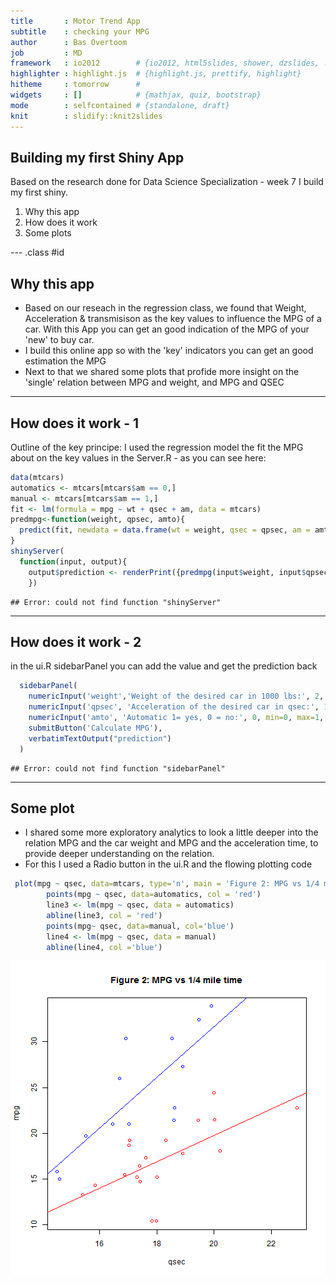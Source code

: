 ```yaml
---
title       : Motor Trend App 
subtitle    : checking your MPG 
author      : Bas Overtoom
job         : MD
framework   : io2012        # {io2012, html5slides, shower, dzslides, ...}
highlighter : highlight.js  # {highlight.js, prettify, highlight}
hitheme     : tomorrow      # 
widgets     : []            # {mathjax, quiz, bootstrap}
mode        : selfcontained # {standalone, draft}
knit        : slidify::knit2slides
---
```


## Building my first Shiny App

Based on the research done for Data Science Specialization - week 7
I build my first shiny.

1. Why this app
2. How does it work
3. Some plots

--- .class #id 

## Why this app

* Based on our reseach in the regression class, we found that Weight, Acceleration & transmisison as the key values to influence the MPG of a car. With this App you can get an good indication of the MPG of your 'new' to buy car.
* I build this online app so with the 'key' indicators you can get an good estimation the MPG
* Next to that we shared some plots that profide more insight on the 'single' relation between MPG and weight, and MPG and QSEC

---

## How does it work - 1

Outline of the key principe: I used the regression model the fit the MPG about on the key values in the Server.R - as you can see here:


```r
data(mtcars)
automatics <- mtcars[mtcars$am == 0,]
manual <- mtcars[mtcars$am == 1,]
fit <- lm(formula = mpg ~ wt + qsec + am, data = mtcars)
predmpg<-function(weight, qpsec, amto){
  predict(fit, newdata = data.frame(wt = weight, qsec = qpsec, am = amto))
}
shinyServer(
  function(input, output){
    output$prediction <- renderPrint({predmpg(input$weight, input$qpsec, input$amto)})
    })
```

```
## Error: could not find function "shinyServer"
```

---

## How does it work - 2


in the ui.R sidebarPanel you can add the value and get the prediction back


```r
  sidebarPanel(
    numericInput('weight','Weight of the desired car in 1000 lbs:', 2, min=1, max=6, step=0.5),
    numericInput('qpsec', 'Acceleration of the desired car in qsec:', 16, min=14, max=23, step=0.5),
    numericInput('amto', 'Automatic 1= yes, 0 = no:', 0, min=0, max=1, step=1),
    submitButton('Calculate MPG'),
    verbatimTextOutput("prediction")
  )
```

```
## Error: could not find function "sidebarPanel"
```

---

## Some plot

* I shared some more exploratory analytics to look a little deeper into the relation MPG and the car weight and MPG and the acceleration time, to provide deeper understanding on the relation. 
* For this I used a Radio button in the ui.R and the flowing plotting code


```r
 plot(mpg ~ qsec, data=mtcars, type='n', main = 'Figure 2: MPG vs 1/4 mile time')
        points(mpg ~ qsec, data=automatics, col = 'red')
        line3 <- lm(mpg ~ qsec, data = automatics)
        abline(line3, col = 'red')
        points(mpg~ qsec, data=manual, col='blue')
        line4 <- lm(mpg ~ qsec, data = manual)
        abline(line4, col ='blue')
```

![plot of chunk unnamed-chunk-3](assets/fig/unnamed-chunk-3.png) 







